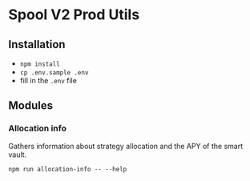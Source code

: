 # Spool V2 Prod Utils

## Installation

-   `npm install`
-   `cp .env.sample .env`
-   fill in the `.env` file

## Modules

### Allocation info

Gathers information about strategy allocation and the APY of the smart vault.

`npm run allocation-info -- --help`

